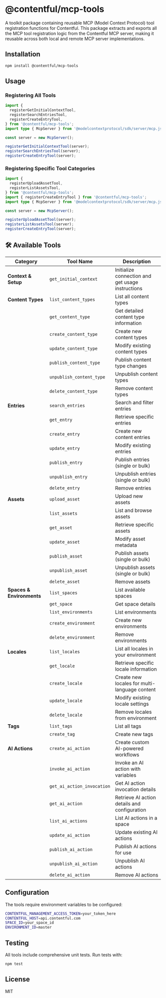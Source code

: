 # @contentful/mcp-tools

A toolkit package containing reusable MCP (Model Context Protocol) tool registration functions for Contentful. This package extracts and exports all the MCP tool registration logic from the Contentful MCP server, making it reusable across both local and remote MCP server implementations.

## Installation

```bash
npm install @contentful/mcp-tools
```

## Usage

### Registering All Tools

```typescript
import {
  registerGetInitialContextTool,
  registerSearchEntriesTool,
  registerCreateEntryTool,
} from '@contentful/mcp-tools';
import type { McpServer } from '@modelcontextprotocol/sdk/server/mcp.js';

const server = new McpServer();

registerGetInitialContextTool(server);
registerSearchEntriesTool(server);
registerCreateEntryTool(server);
```

### Registering Specific Tool Categories

```typescript
import {
  registerUploadAssetTool,
  registerListAssetsTool,
} from '@contentful/mcp-tools';
import { registerCreateEntryTool } from '@contentful/mcp-tools';
import type { McpServer } from '@modelcontextprotocol/sdk/server/mcp.js';

const server = new McpServer();

registerUploadAssetTool(server);
registerListAssetsTool(server);
registerCreateEntryTool(server);
```

## 🛠️ Available Tools

| Category                  | Tool Name                  | Description                                      |
| ------------------------- | -------------------------- | ------------------------------------------------ |
| **Context & Setup**       | `get_initial_context`      | Initialize connection and get usage instructions |
| **Content Types**         | `list_content_types`       | List all content types                           |
|                           | `get_content_type`         | Get detailed content type information            |
|                           | `create_content_type`      | Create new content types                         |
|                           | `update_content_type`      | Modify existing content types                    |
|                           | `publish_content_type`     | Publish content type changes                     |
|                           | `unpublish_content_type`   | Unpublish content types                          |
|                           | `delete_content_type`      | Remove content types                             |
| **Entries**               | `search_entries`           | Search and filter entries                        |
|                           | `get_entry`                | Retrieve specific entries                        |
|                           | `create_entry`             | Create new content entries                       |
|                           | `update_entry`             | Modify existing entries                          |
|                           | `publish_entry`            | Publish entries (single or bulk)                 |
|                           | `unpublish_entry`          | Unpublish entries (single or bulk)               |
|                           | `delete_entry`             | Remove entries                                   |
| **Assets**                | `upload_asset`             | Upload new assets                                |
|                           | `list_assets`              | List and browse assets                           |
|                           | `get_asset`                | Retrieve specific assets                         |
|                           | `update_asset`             | Modify asset metadata                            |
|                           | `publish_asset`            | Publish assets (single or bulk)                  |
|                           | `unpublish_asset`          | Unpublish assets (single or bulk)                |
|                           | `delete_asset`             | Remove assets                                    |
| **Spaces & Environments** | `list_spaces`              | List available spaces                            |
|                           | `get_space`                | Get space details                                |
|                           | `list_environments`        | List environments                                |
|                           | `create_environment`       | Create new environments                          |
|                           | `delete_environment`       | Remove environments                              |
| **Locales**               | `list_locales`             | List all locales in your environment             |
|                           | `get_locale`               | Retrieve specific locale information             |
|                           | `create_locale`            | Create new locales for multi-language content    |
|                           | `update_locale`            | Modify existing locale settings                  |
|                           | `delete_locale`            | Remove locales from environment                  |
| **Tags**                  | `list_tags`                | List all tags                                    |
|                           | `create_tag`               | Create new tags                                  |
| **AI Actions**            | `create_ai_action`         | Create custom AI-powered workflows               |
|                           | `invoke_ai_action`         | Invoke an AI action with variables               |
|                           | `get_ai_action_invocation` | Get AI action invocation details                 |
|                           | `get_ai_action`            | Retrieve AI action details and configuration     |
|                           | `list_ai_actions`          | List AI actions in a space                       |
|                           | `update_ai_action`         | Update existing AI actions                       |
|                           | `publish_ai_action`        | Publish AI actions for use                       |
|                           | `unpublish_ai_action`      | Unpublish AI actions                             |
|                           | `delete_ai_action`         | Remove AI actions                                |

## Configuration

The tools require environment variables to be configured:

```bash
CONTENTFUL_MANAGEMENT_ACCESS_TOKEN=your_token_here
CONTENTFUL_HOST=api.contentful.com
SPACE_ID=your_space_id
ENVIRONMENT_ID=master
```

## Testing

All tools include comprehensive unit tests. Run tests with:

```bash
npm test
```

## License

MIT
